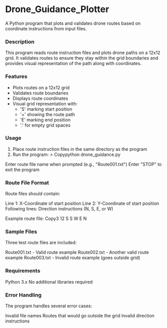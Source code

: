# Drone_Guidance_Plotter

A Python program that plots and validates drone routes based on coordinate instructions from input files.

### Description
This program reads route instruction files and plots drone paths on a 12x12 grid. It validates routes to ensure they stay within the grid boundaries and provides visual representation of the path along with coordinates.

### Features

- Plots routes on a 12x12 grid
- Validates route boundaries
- Displays route coordinates
- Visual grid representation with:
  - 'S' marking start position
  - '+' showing the route path
  - 'E' marking end position
  - '.' for empty grid spaces



### Usage

  1. Place route instruction files in the same directory as the program
  2. Run the program:
    > Copypython drone_guidance.py

Enter route file name when prompted (e.g., "Route001.txt")
Enter "STOP" to exit the program

### Route File Format
Route files should contain:

Line 1: X-Coordinate of start position
Line 2: Y-Coordinate of start position
Following lines: Direction instructions (N, S, E, or W)

Example route file:
Copy3
12
S
S
W
E
N

### Sample Files
Three test route files are included:

Route001.txt - Valid route example
Route002.txt - Another valid route example
Route003.txt - Invalid route example (goes outside grid)

### Requirements

Python 3.x
No additional libraries required

### Error Handling
The program handles several error cases:

Invalid file names
Routes that would go outside the grid
Invalid direction instructions
